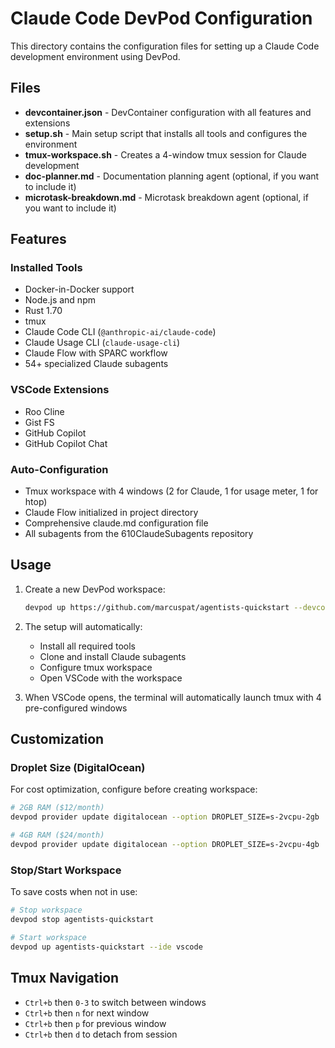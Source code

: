 # Claude Code DevPod Configuration

This directory contains the configuration files for setting up a Claude Code development environment using DevPod.

## Files

- **devcontainer.json** - DevContainer configuration with all features and extensions
- **setup.sh** - Main setup script that installs all tools and configures the environment
- **tmux-workspace.sh** - Creates a 4-window tmux session for Claude development
- **doc-planner.md** - Documentation planning agent (optional, if you want to include it)
- **microtask-breakdown.md** - Microtask breakdown agent (optional, if you want to include it)

## Features

### Installed Tools
- Docker-in-Docker support
- Node.js and npm
- Rust 1.70
- tmux
- Claude Code CLI (`@anthropic-ai/claude-code`)
- Claude Usage CLI (`claude-usage-cli`)
- Claude Flow with SPARC workflow
- 54+ specialized Claude subagents

### VSCode Extensions
- Roo Cline
- Gist FS
- GitHub Copilot
- GitHub Copilot Chat

### Auto-Configuration
- Tmux workspace with 4 windows (2 for Claude, 1 for usage meter, 1 for htop)
- Claude Flow initialized in project directory
- Comprehensive claude.md configuration file
- All subagents from the 610ClaudeSubagents repository

## Usage

1. Create a new DevPod workspace:
   ```bash
   devpod up https://github.com/marcuspat/agentists-quickstart --devcontainer-path devpods/claude-code/devcontainer.json --ide vscode
   ```

2. The setup will automatically:
   - Install all required tools
   - Clone and install Claude subagents
   - Configure tmux workspace
   - Open VSCode with the workspace

3. When VSCode opens, the terminal will automatically launch tmux with 4 pre-configured windows

## Customization

### Droplet Size (DigitalOcean)
For cost optimization, configure before creating workspace:
```bash
# 2GB RAM ($12/month)
devpod provider update digitalocean --option DROPLET_SIZE=s-2vcpu-2gb

# 4GB RAM ($24/month)
devpod provider update digitalocean --option DROPLET_SIZE=s-2vcpu-4gb
```

### Stop/Start Workspace
To save costs when not in use:
```bash
# Stop workspace
devpod stop agentists-quickstart

# Start workspace
devpod up agentists-quickstart --ide vscode
```

## Tmux Navigation
- `Ctrl+b` then `0-3` to switch between windows
- `Ctrl+b` then `n` for next window
- `Ctrl+b` then `p` for previous window
- `Ctrl+b` then `d` to detach from session
